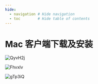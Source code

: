 ```yaml
---
hide:
  - navigation # Hide navigation
  - toc        # Hide table of contents
---
```


# Mac 客户端下载及安装

![QyvH2j](http://ipic-typora-samzong.oss-cn-qingdao.aliyuncs.com//uPic/QyvH2j.png)



![Fhvxlv](http://ipic-typora-samzong.oss-cn-qingdao.aliyuncs.com//uPic/Fhvxlv.png)


![gTp3iQ](http://ipic-typora-samzong.oss-cn-qingdao.aliyuncs.com//uPic/gTp3iQ.png)